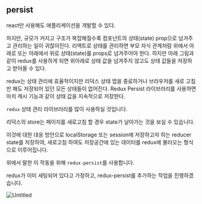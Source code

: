 ## persist

react만 사용해도 애플리케이션을 개발할 수 있다.

하지만, 규모가 커지고 구조가 복잡해질수록 컴포넌트의 상태(state) prop으로 넘겨주고 관리하는 일이 귀찮아진다. 리액트로 상태를 관리하면 부모 자식 관계처럼 위에서 아래로 또는 아래에서 위로 상태(state)를 props로 넘겨주어야 한다. 하지만 아래 그림과 같이 redux를 사용하게 되면 위아래로 상태 값을 넘겨주지 않고도 상태 값들을 저장하고 받아올 수 있다.

redux는 상태 관리에 효율적이지만 리덕스 상태 앱을 종료하거나 브라우저를 새로 고침만 해도 저장되어 있던 모든 상태들이 없어진다. Redux Persist 라이브러리를 사용하면 마치 캐시 기능과 같이 상태 값을 지속적으로 저장한다.

`redux` 상태 관리 라이브러리를 많이 사용하실 것입니다.

리덕스의 store는 페이지를 새로고침 할 경우 state가 날아가는 것을 보실 수 있습니다.

이것에 대한 대응 방안으로 localStorage 또는 session에 저장하고자 하는 reducer state를 저장하여, 새로고침 하여도 저장공간에 있는 데이터를 redux에 불러오는 형식으로 이루어집니다.

위에서 말한 이 작동을 위해 `redux-persist`를 사용합니다.

redux가 이미 세팅되어 있다고 가정하고, redux-persist를 추가하는 작업을 진행하겠습니다.

![Untitled](https://user-images.githubusercontent.com/58289110/105718803-f95e3080-5f64-11eb-8eac-ef09be52b984.png)
